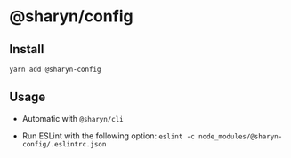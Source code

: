 # @sharyn/config

## Install

```bash
yarn add @sharyn-config
```

## Usage

- Automatic with `@sharyn/cli`

- Run ESLint with the following option: `eslint -c node_modules/@sharyn-config/.eslintrc.json`
